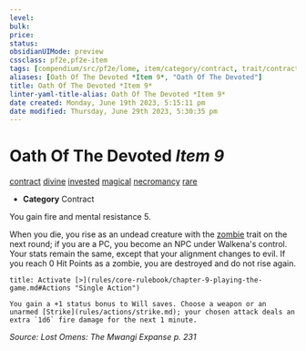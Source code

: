 ```yaml
---
level:
bulk:
price:
status:
obsidianUIMode: preview
cssclass: pf2e,pf2e-item
tags: [compendium/src/pf2e/lome, item/category/contract, trait/contract, trait/divine, trait/invested, trait/magical, trait/necromancy, trait/rare]
aliases: [Oath Of The Devoted *Item 9*, "Oath Of The Devoted"]
title: Oath Of The Devoted *Item 9*
linter-yaml-title-alias: Oath Of The Devoted *Item 9*
date created: Monday, June 19th 2023, 5:15:11 pm
date modified: Thursday, June 29th 2023, 5:30:35 pm
---
```


# Oath Of The Devoted *Item 9*

[contract](rules/traits/contract-lol.md) [divine](rules/traits/divine.md) [invested](rules/traits/invested.md) [magical](rules/traits/magical.md) [necromancy](rules/traits/necromancy.md) [rare](rules/traits/rare.md)  

- **Category** Contract

You gain fire and mental resistance 5.

When you die, you rise as an undead creature with the [zombie](rules/traits/zombie-b1.md) trait on the next round; if you are a PC, you become an NPC under Walkena's control. Your stats remain the same, except that your alignment changes to evil. If you reach 0 Hit Points as a zombie, you are destroyed and do not rise again.

```ad-embed-ability
title: Activate [>](rules/core-rulebook/chapter-9-playing-the-game.md#Actions "Single Action")

You gain a +1 status bonus to Will saves. Choose a weapon or an unarmed [Strike](rules/actions/strike.md); your chosen attack deals an extra `1d6` fire damage for the next 1 minute.
```

*Source: Lost Omens: The Mwangi Expanse p. 231*
